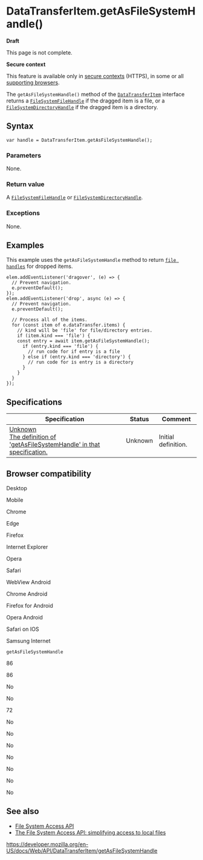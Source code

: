 # DataTransferItem.getAsFileSystemHandle()

**Draft**

This page is not complete.

**Secure context**

This feature is available only in [secure contexts](https://developer.mozilla.org/en-US/docs/Web/Security/Secure_Contexts) (HTTPS), in some or all [supporting browsers](#browser_compatibility).

The `getAsFileSystemHandle()` method of the [`DataTransferItem`](../datatransferitem) interface returns a [`FileSystemFileHandle`](../filesystemfilehandle) if the dragged item is a file, or a [`FileSystemDirectoryHandle`](../filesystemdirectoryhandle) if the dragged item is a directory.

## Syntax

    var handle = DataTransferItem.getAsFileSystemHandle();

### Parameters

None.

### Return value

A [`FileSystemFileHandle`](../filesystemfilehandle) or [`FileSystemDirectoryHandle`](../filesystemdirectoryhandle).

### Exceptions

None.

## Examples

This example uses the `getAsFileSystemHandle` method to return [`file handles`](../filesystemhandle) for dropped items.

    elem.addEventListener('dragover', (e) => {
      // Prevent navigation.
      e.preventDefault();
    });
    elem.addEventListener('drop', async (e) => {
      // Prevent navigation.
      e.preventDefault();

      // Process all of the items.
      for (const item of e.dataTransfer.items) {
        // kind will be 'file' for file/directory entries.
        if (item.kind === 'file') {
        const entry = await item.getAsFileSystemHandle();
          if (entry.kind === 'file') {
            // run code for if entry is a file
          } else if (entry.kind === 'directory') {
            // run code for is entry is a directory
          }
        }
      }
    });

## Specifications

<table><thead><tr class="header"><th>Specification</th><th>Status</th><th>Comment</th></tr></thead><tbody><tr class="odd"><td><a href="about:unknown#drag-and-drop">Unknown<br />
<span class="small">The definition of 'getAsFileSystemHandle' in that specification.</span></a></td><td><span class="spec-">Unknown</span></td><td>Initial definition.</td></tr></tbody></table>

## Browser compatibility

Desktop

Mobile

Chrome

Edge

Firefox

Internet Explorer

Opera

Safari

WebView Android

Chrome Android

Firefox for Android

Opera Android

Safari on IOS

Samsung Internet

`getAsFileSystemHandle`

86

86

No

No

72

No

No

No

No

No

No

No

## See also

- [File System Access API](../file_system_access_api)
- [The File System Access API: simplifying access to local files](https://web.dev/file-system-access/)

<a href="https://developer.mozilla.org/en-US/docs/Web/API/DataTransferItem/getAsFileSystemHandle" class="_attribution-link">https://developer.mozilla.org/en-US/docs/Web/API/DataTransferItem/getAsFileSystemHandle</a>
